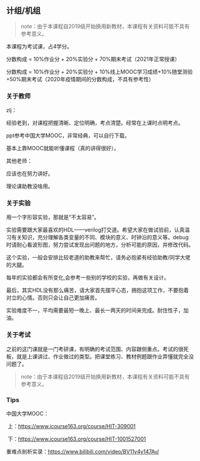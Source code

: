 ## 计组/机组

> note：由于本课程自2019级开始换用新教材，本课程有关资料可能不具有参考意义。

本课程为考试课，占4学分。

分数构成 = 10%作业分 + 20%实验分 + 70%期末考试（2021年正常授课）

分数构成 = 10%作业分 + 20%实验分 + 10%线上MOOC学习成绩+10%随堂测验+50%期末考试（2020年疫情期间的分数构成，不具有参考性）

### 关于教师

zlj：

经验老到，对课程把握清晰、定位明确，考点清楚。经常在上课时点明考点。

ppt参考中国大学MOOC，非常经典，可以自行下载。

基本上靠MOOC就能听懂课程（真的讲得很好）。

其他老师：

应该也在努力讲好。

理论课助教没啥用。

### 关于实验

用一个字形容实验，那就是“不太容易”。

实验需要跟大家最喜欢的HDL——verilog打交道。希望大家在做试验前，认真温习有关知识，充分理解各类变量的不同、模块的意义、时钟沿的意义等。debug时请耐心看波形图，努力尝试发现出问题的地方，分析可能的原因，并修改代码。

这个实验，一般会安排比较老道的助教来帮忙，请务必抱紧有经验助教/同学大佬的大腿。

每年的实验都会有所变化,会参考一些别的学校的实验，再做有关设计。

最后，其实HDL没有那么痛苦，请大家首先摆平心态，拥抱这项工作，不要抱着对立的心情。否则只会让自己更加痛苦。

实验难度不一，平均需要最短一晚上、最长一两天的时间来完成。耐住性子，加油。

### 关于考试

之前的这门课就是一门考研课，有明确的考试范围、内容跟侧重点。考试的很死板，就是上课讲过、作业做过的类型。把课堂练习、教材例题跟作业弄懂就完全没问题了。

> note：由于本课程自2019级开始换用新教材，本课程有关资料可能不具有参考意义。

### Tips

中国大学MOOC：

​	上：https://www.icourse163.org/course/HIT-309001

​	下：https://www.icourse163.org/course/HIT-1001527001

重难点剖析实录：https://www.bilibili.com/video/BV11y4y147Av/


